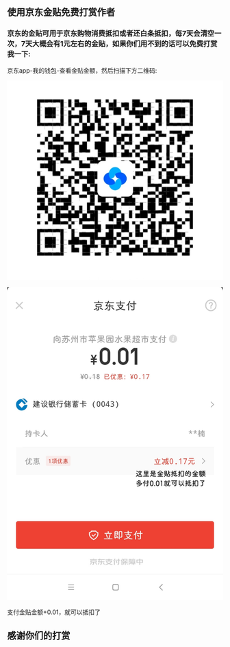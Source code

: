 ## 使用京东金贴免费打赏作者

### 京东的金贴可用于京东购物消费抵扣或者还白条抵扣，每7天会清空一次，7天大概会有1元左右的金贴，如果你们用不到的话可以免费打赏我一下:

京东app-我的钱包-查看金贴金额，然后扫描下方二维码:

![image-20201111142402230](/backUp/jintie.jpg)


![image-20201111142402231](/backUp/jintie2.jpg)

支付金贴金额+0.01，就可以抵扣了

## 感谢你们的打赏
